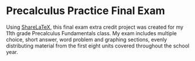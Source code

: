 # Precalculus Practice Final Exam
Using [ShareLaTeX](https://www.sharelatex.com), this final exam extra credit project was created for my 11th grade Precalculus Fundamentals class. 
My exam includes multiple choice, short answer, word problem and graphing sections, evenly distributing material from the first eight units covered throughout the school year.
